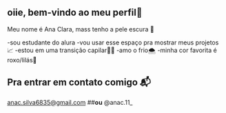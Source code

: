## oiie, bem-vindo ao meu perfil💟

Meu nome é Ana Clara, mass tenho a pele escura 👻

-sou estudante do alura
-vou usar esse espaço pra mostrar meus projetos📈
-estou em uma transição capilar💇‍♀️
-amo o frio🌨️
-minha cor favorita é roxo/lilás💜

## **Pra entrar em contato comigo** 📬

anac.silva6835@gmail.com
      ##**ou**
@anac.11_
